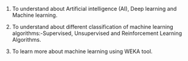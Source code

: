 

1.	To understand about Artificial intelligence (AI), Deep learning and Machine learning.


2.	To understand about different classification of machine learning algorithms:-Supervised, Unsupervised and Reinforcement Learning Algorithms.


3.	To learn more about machine learning using WEKA tool.
